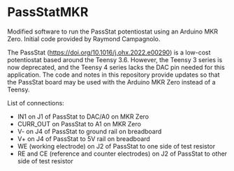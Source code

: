 # PassStatMKR
Modified software to run the PassStat potentiostat using an Arduino MKR Zero. Initial code provided by Raymond Campagnolo.

The PassStat (https://doi.org/10.1016/j.ohx.2022.e00290) is a low-cost potentiostat based around the Teensy 3.6. However, the Teensy 3 series is now deprecated, and the Teensy 4 series lacks the DAC pin needed for this application. The code and notes in this repository provide updates so that the PassStat board may be used with the Arduino MKR Zero instead of a Teensy.

List of connections:
- IN1 on J1 of PassStat to DAC/A0 on MKR Zero
- CURR_OUT on PassStat to A1 on MKR Zero
- V- on J4 of PassStat to ground rail on breadboard
- V+ on J4 of PassStat to 5V rail on breadboard
- WE (working electrode) on J2 of PassStat to one side of test resistor
- RE and CE (reference and counter electrodes) on J2 of PassStat to other side of test resistor
